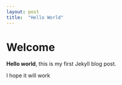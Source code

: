 ```yaml
---
layout: post
title:  "Hello World"
---
```


# Welcome

**Hello world**, this is my first Jekyll blog post.

I hope it will work 
